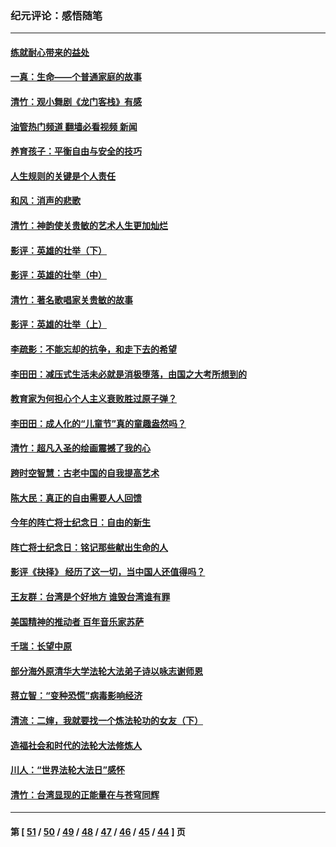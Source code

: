 ### 纪元评论：感悟随笔
---
#### [练就耐心带来的益处](../../pages/nsc1035/n13081876.md?07160330) 
#### [一真：生命——个普通家庭的故事](../../pages/nsc1035/n13075782.md?07160330) 
#### [清竹：观小舞剧《龙门客栈》有感](../../pages/nsc1035/n13069850.md?07160330) 
#### [油管热门频道 翻墙必看视频 新闻](ok?07160330)
#### [养育孩子：平衡自由与安全的技巧](../../pages/nsc1035/n13054510.md?07160330) 
#### [人生规则的关键是个人责任](../../pages/nsc1035/n13053252.md?07160330) 
#### [和风：消声的悲歌](../../pages/nsc1035/n13051994.md?07160330) 
#### [清竹：神韵使关贵敏的艺术人生更加灿烂](../../pages/nsc1035/n13038731.md?07160330) 
#### [影评：英雄的壮举（下）](../../pages/nsc1035/n13027438.md?07160330) 
#### [影评：英雄的壮举（中）](../../pages/nsc1035/n13027244.md?07160330) 
#### [清竹：著名歌唱家关贵敏的故事](../../pages/nsc1035/n13025435.md?07160330) 
#### [影评：英雄的壮举（上）](../../pages/nsc1035/n13024688.md?07160330) 
#### [李疏影：不能忘却的抗争，和走下去的希望](../../pages/nsc1035/n13022097.md?07160330) 
#### [李田田：减压式生活未必就是消极堕落，由国之大考所想到的](../../pages/nsc1035/n13017621.md?07160330) 
#### [教育家为何担心个人主义衰败胜过原子弹？](../../pages/nsc1035/n13002969.md?07160330) 
#### [李田田：成人化的“儿童节”真的童趣盎然吗？](../../pages/nsc1035/n13000386.md?07160330) 
#### [清竹：超凡入圣的绘画震撼了我的心](../../pages/nsc1035/n12993985.md?07160330) 
#### [跨时空智慧：古老中国的自我提高艺术](../../pages/nsc1035/n12988506.md?07160330) 
#### [陈大民：真正的自由需要人人回馈](../../pages/nsc1035/n12990148.md?07160330) 
#### [今年的阵亡将士纪念日：自由的新生](../../pages/nsc1035/n12989540.md?07160330) 
#### [阵亡将士纪念日：铭记那些献出生命的人](../../pages/nsc1035/n12985418.md?07160330) 
#### [影评《抉择》 经历了这一切，当中国人还值得吗？](../../pages/nsc1035/n12983029.md?07160330) 
#### [王友群：台湾是个好地方 谁毁台湾谁有罪](../../pages/nsc1035/n12977761.md?07160330) 
#### [美国精神的推动者 百年音乐家苏萨](../../pages/nsc1035/n12974542.md?07160330) 
#### [千瑞：长望中原](../../pages/nsc1035/n12976554.md?07160330) 
#### [部分海外原清华大学法轮大法弟子诗以咏志谢师恩](../../pages/nsc1035/n12957723.md?07160330) 
#### [蒋立智：“变种恐慌”病毒影响经济](../../pages/nsc1035/n12955438.md?07160330) 
#### [清流：二婶，我就要找一个炼法轮功的女友（下）](../../pages/nsc1035/n12953189.md?07160330) 
#### [造福社会和时代的法轮大法修炼人](../../pages/nsc1035/n12944018.md?07160330) 
#### [川人：“世界法轮大法日”感怀](../../pages/nsc1035/n12932771.md?07160330) 
#### [清竹：台湾显现的正能量在与苍穹同辉](../../pages/nsc1035/n12928084.md?07160330) 

---
#### 第 [ [51](./51.md?07160330) / [50](./50.md?07160330) / [49](./49.md?07160330) / [48](./48.md?07160330) / [47](./47.md?07160330) / [46](./46.md?07160330) / [45](./45.md?07160330) / [44](./44.md?07160330) ] 页
